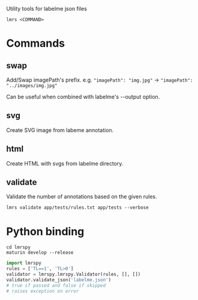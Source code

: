 Utility tools for labelme json files

```console
lmrs <COMMAND>
```

# Commands

## swap
Add/Swap imagePath's prefix.
e.g. `"imagePath": "img.jpg"` -> `"imagePath": "../images/img.jpg"`

Can be useful when combined with labelme's --output option.

## svg
Create SVG image from labeme annotation.

## html
Create HTML with svgs from labelme directory.

## validate
Validate the number of annotations based on the given rules.

```console
lmrs validate app/tests/rules.txt app/tests --verbose
```

# Python binding

```console
cd lmrspy
maturin develop --release
```

```python
import lmrspy
rules = ['TL==1', 'TL>0']
validator = lmrspy.lmrspy.Validator(rules, [], [])
validator.validate_json('labelme.json')
# true if passed and false if skipped
# raises exception on error
```
